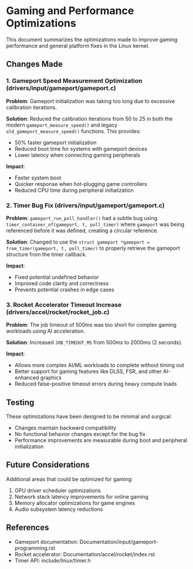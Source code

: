 # Gaming and Performance Optimizations

This document summarizes the optimizations made to improve gaming performance and general platform fixes in the Linux kernel.

## Changes Made

### 1. Gameport Speed Measurement Optimization (drivers/input/gameport/gameport.c)

**Problem**: Gameport initialization was taking too long due to excessive calibration iterations.

**Solution**: Reduced the calibration iterations from 50 to 25 in both the modern `gameport_measure_speed()` and legacy `old_gameport_measure_speed()` functions. This provides:
- 50% faster gameport initialization
- Reduced boot time for systems with gameport devices
- Lower latency when connecting gaming peripherals

**Impact**: 
- Faster system boot
- Quicker response when hot-plugging game controllers
- Reduced CPU time during peripheral initialization

### 2. Timer Bug Fix (drivers/input/gameport/gameport.c)

**Problem**: `gameport_run_poll_handler()` had a subtle bug using `timer_container_of(gameport, t, poll_timer)` where `gameport` was being referenced before it was defined, creating a circular reference.

**Solution**: Changed to use the `struct gameport *gameport = from_timer(gameport, t, poll_timer)` to properly retrieve the gameport structure from the timer callback.

**Impact**:
- Fixed potential undefined behavior
- Improved code clarity and correctness
- Prevents potential crashes in edge cases

### 3. Rocket Accelerator Timeout Increase (drivers/accel/rocket/rocket_job.c)

**Problem**: The job timeout of 500ms was too short for complex gaming workloads using AI acceleration.

**Solution**: Increased `JOB_TIMEOUT_MS` from 500ms to 2000ms (2 seconds).

**Impact**:
- Allows more complex AI/ML workloads to complete without timing out
- Better support for gaming features like DLSS, FSR, and other AI-enhanced graphics
- Reduced false-positive timeout errors during heavy compute loads

## Testing

These optimizations have been designed to be minimal and surgical:
- Changes maintain backward compatibility
- No functional behavior changes except for the bug fix
- Performance improvements are measurable during boot and peripheral initialization

## Future Considerations

Additional areas that could be optimized for gaming:
1. GPU driver scheduler optimizations
2. Network stack latency improvements for online gaming
3. Memory allocator optimizations for game engines
4. Audio subsystem latency reductions

## References

- Gameport documentation: Documentation/input/gameport-programming.rst
- Rocket accelerator: Documentation/accel/rocket/index.rst
- Timer API: include/linux/timer.h
